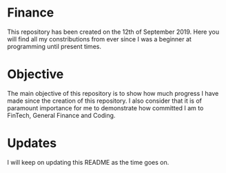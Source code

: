 # Finance
This repository has been created on the 12th of September 2019. 
Here you will find all my constributions from ever since I was a beginner at programming until present times. 
# Objective
The main objective of this repository is to show how much progress I have made since the creation of this repository.
I also consider that it is of paramount importance for me to demonstrate how committed I am to FinTech, General Finance and Coding.

# Updates
I will keep on updating this README as the time goes on.
